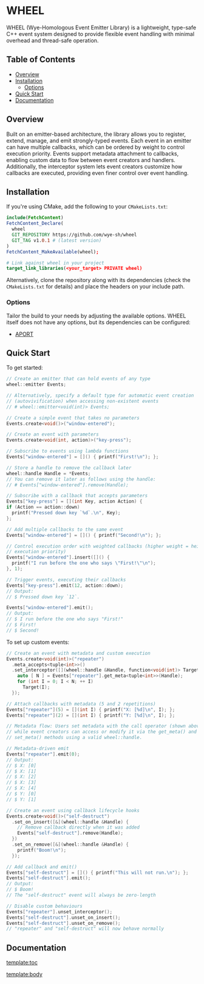 # WHEEL

WHEEL (Wye-Homologous Event Emitter Library) is a lightweight, type-safe C++
event system designed to provide flexible event handling with minimal overhead
and thread-safe operation.

## Table of Contents
- [Overview](#overview)
- [Installation](#installation)
  - [Options](#options)
- [Quick Start](#quick-start)
- [Documentation](#documentation)

## Overview

Built on an emitter-based architecture, the library allows you to register,
extend, manage, and emit strongly-typed events. Each event in an emitter can
have multiple callbacks, which can be ordered by weight to control execution
priority. Events support metadata attachment to callbacks, enabling custom data
to flow between event creators and handlers. Additionally, the interceptor
system lets event creators customize how callbacks are executed, providing even
finer control over event handling.

## Installation

If you're using CMake, add the following to your `CMakeLists.txt`:
```cmake
include(FetchContent)
FetchContent_Declare(
  wheel
  GIT_REPOSITORY https://github.com/wye-sh/wheel
  GIT_TAG v1.0.1 # (latest version)
)
FetchContent_MakeAvailable(wheel);

# Link against wheel in your project
target_link_libraries(<your_target> PRIVATE wheel)
```

Alternatively, clone the repository along with its dependencies (check the
`CMakeLists.txt` for details) and place the headers on your include path.

### Options

Tailor the build to your needs by adjusting the available options. WHEEL itself
does not have any options, but its dependencies can be configured:
- [APORT](https://github.com/wye-sh/aport)

## Quick Start

To get started:

```cpp
// Create an emitter that can hold events of any type
wheel::emitter Events;

// Alternatively, specify a default type for automatic event creation
// (autovivification) when accessing non-existent events
// # wheel::emitter<void(int)> Events;

// Create a simple event that takes no parameters
Events.create<void()>("window-entered");

// Create an event with parameters
Events.create<void(int, action)>("key-press");

// Subscribe to events using lambda functions
Events["window-entered"] = []() { printf("First!\n"); };

// Store a handle to remove the callback later
wheel::handle Handle = *Events;
// You can remove it later as follows using the handle:
// # Events["window-entered"].remove(Handle);

// Subscribe with a callback that accepts parameters
Events["key-press"] = [](int Key, action Action) {
if (Action == action::down)
  printf("Pressed down key `%d`.\n", Key);
};

// Add multiple callbacks to the same event
Events["window-entered"] = []() { printf("Second!\n"); };

// Control execution order with weighted callbacks (higher weight = heigher
// execution priority)
Events["window-entered"].insert([]() {
  printf("I run before the one who says \"First!\"\n");
}, 1);

// Trigger events, executing their callbacks
Events["key-press"].emit(12, action::down);
// Output:
// $ Pressed down key `12`.

Events["window-entered"].emit();
// Output:
// $ I run before the one who says "First!"
// $ First!
// $ Second!
```

To set up custom events:

```cpp
// Create an event with metadata and custom execution
Events.create<void(int)>("repeater")
  .meta_accepts<tuple<int>>()
  .set_interceptor([](wheel::handle &Handle, function<void(int)> Target, int _) {
    auto [ N ] = Events["repeater"].get_meta<tuple<int>>(Handle);
	for (int I = 0; I < N; ++ I)
	  Target(I);
  });

// Attach callbacks with metadata (5 and 2 repetitions)
Events["repeater"](5) = [](int I) { printf("X: [%d]\n", I); };
Events["repeater"](2) = [](int I) { printf("Y: [%d]\n", I); };

// Metadata flow: Users set metadata with the call operator (shown above),
// while event creators can access or modify it via the get_meta() and
// set_meta() methods using a valid wheel::handle.

// Metadata-driven emit
Events["repeater"].emit(0);
// Output:
// $ X: [0]
// $ X: [1]
// $ X: [2]
// $ X: [3]
// $ X: [4]
// $ Y: [0]
// $ Y: [1]

// Create an event using callback lifecycle hooks
Events.create<void()>("self-destruct")
  .set_on_insert([&](wheel::handle &Handle) {
    // Remove callback directly when it was added
    Events["self-destruct"].remove(Handle);
  })
  .set_on_remove([&](wheel::handle &Handle) {
    printf("Boom!\n");
  });

// Add callback and emit()
Events["self-destruct"] = []() { printf("This will not run.\n"); };
Events["self-destruct"].emit();
// Output:
// $ Boom!
// The "self-destruct" event will always be zero-length

// Disable custom behaviours
Events["repeater"].unset_interceptor();
Events["self-destruct"].unset_on_insert();
Events["self-destruct"].unset_on_remove();
// "repeater" and "self-destruct" will now behave normally
```

## Documentation
<template:toc>

<template:body>
